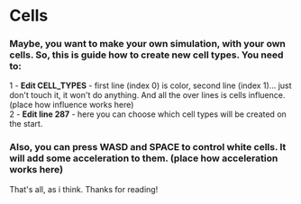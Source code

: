 # Cells
### Maybe, you want to make your own simulation, with your own cells. So, this is guide how to create new cell types. You need to:
  1 - **__Edit CELL_TYPES__** - first line (index 0) is color, second line (index 1)... just don't touch it, it won't do anything. And all the over lines is cells influence. (place how influence works here)\
  2 - **__Edit line 287__** - here you can choose which cell types will be created on the start.
### Also, you can press WASD and SPACE to control white cells. It will add some acсeleration to them. (place how acceleration works here)
That's all, as i think. Thanks for reading!
